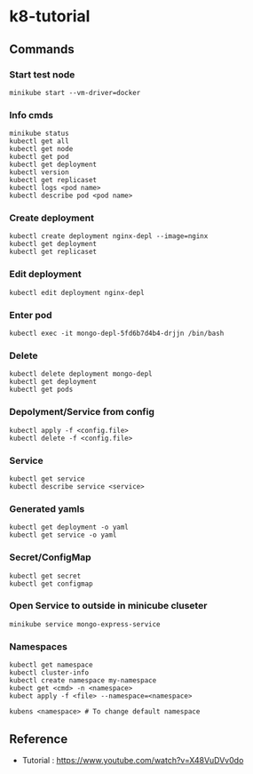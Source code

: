 # k8-tutorial

## Commands

### Start test node

```
minikube start --vm-driver=docker
```

### Info cmds

```
minikube status
kubectl get all
kubectl get node
kubectl get pod
kubectl get deployment
kubectl version
kubectl get replicaset
kubectl logs <pod name>
kubectl describe pod <pod name>
```

### Create deployment

```
kubectl create deployment nginx-depl --image=nginx
kubectl get deployment
kubectl get replicaset
```

### Edit deployment

```
kubectl edit deployment nginx-depl
```

### Enter pod 

```
kubectl exec -it mongo-depl-5fd6b7d4b4-drjjn /bin/bash
```

### Delete

```
kubectl delete deployment mongo-depl
kubectl get deployment
kubectl get pods
```

### Depolyment/Service from config

```
kubectl apply -f <config.file>
kubectl delete -f <config.file>
```

### Service

```
kubectl get service
kubectl describe service <service>
```

### Generated yamls

```
kubectl get deployment -o yaml
kubectl get service -o yaml
```

### Secret/ConfigMap

```
kubectl get secret
kubectl get configmap
```

### Open Service to outside in minicube cluseter
```
minikube service mongo-express-service
```

### Namespaces

```
kubectl get namespace
kubectl cluster-info
kubectl create namespace my-namespace
kubect get <cmd> -n <namespace>
kubect apply -f <file> --namespace=<namespace>

kubens <namespace> # To change default namespace
```

## Reference

* Tutorial : https://www.youtube.com/watch?v=X48VuDVv0do